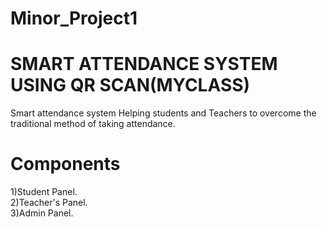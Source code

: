 # Minor_Project1

# SMART ATTENDANCE SYSTEM USING QR SCAN(MYCLASS)
Smart attendance system Helping students and Teachers to overcome the traditional method of taking attendance.

# Components
1)Student Panel. <br>
2)Teacher's Panel. <br>
3)Admin Panel.
